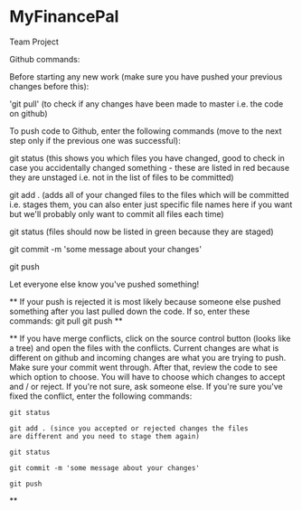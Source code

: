 # MyFinancePal
Team Project

Github commands: 

Before starting any new work (make sure you have pushed your previous changes before this): 

'git pull' (to check if any changes have been made to master i.e. the code on github)

To push code to Github, enter the following commands (move to the next step only if the previous one was successful):

git status (this shows you which files you have changed, good to check in case you accidentally changed something - 
these are listed in red because they are unstaged i.e. not in the list of files to be committed)

git add . (adds all of your changed files to the files which will be committed i.e. stages them, you can also enter 
just specific file names here if you want but we'll probably only want to commit all files each time)

git status (files should now be listed in green because they are staged)

git commit -m 'some message about your changes'

git push

Let everyone else know you've pushed something!

**   If your push is rejected it is most likely because someone else pushed something
    after you last pulled down the code. If so, enter these commands:
    git pull 
    git push 
**

**
    If you have merge conflicts, click on the source control button (looks like a tree) 
    and open the files with the conflicts. Current changes are what is different on github
     and incoming changes are what you are trying to push. Make sure your commit went through.
    After that, review the code to see which option to choose. You will have to choose
    which changes to accept and / or reject. If you're not sure, ask someone else. If
    you're sure you've fixed the conflict, enter the following commands:

    git status 

    git add . (since you accepted or rejected changes the files 
    are different and you need to stage them again)

    git status 

    git commit -m 'some message about your changes'

    git push

**